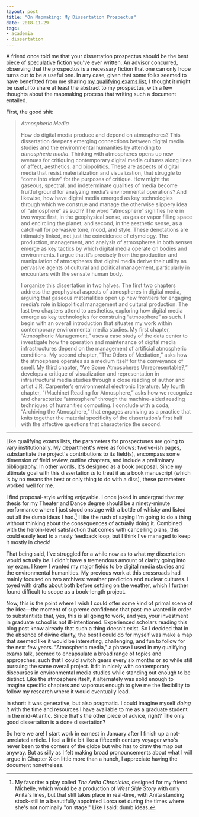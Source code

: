 ```yaml
---
layout: post
title: "On Mapmaking: My Dissertation Prospectus"
date: 2018-11-29
tags:
- academia
- dissertation
---
```


A friend once told me that your dissertation prospectus should be the best piece of speculative fiction you've ever written. An advisor concurred, observing that the prospectus is a necessary fiction that one can only hope turns out to be a useful one. In any case, given that some folks seemed to have benefitted from me sharing [my qualifying exams list](/blog/2018-04-18-qualifications/), I thought it might be useful to share at least the abstract to my prospectus, with a few thoughts about the mapmaking process that writing such a document entailed.

First, the good shit:

> *Atmospheric Media*
>
> How do digital media produce and depend on atmospheres? This dissertation deepens emerging connections between digital media studies and the environmental humanities by attending to *atmospheric media*. Thinking with atmospheres opens up new avenues for critiquing contemporary digital media cultures along lines of affect, aesthetics, and biopolitics. These are aspects of digital media that resist materialization and visualization, that struggle to “come into view” for the purposes of critique. How might the gaseous, spectral, and indeterminate qualities of media become fruitful ground for analyzing media’s environmental operations? And likewise, how have digital media emerged as key technologies through which we construe and manage the otherwise slippery idea of “atmosphere” as such? The word “atmosphere” signifies here in two ways: first, in the geophysical sense, as gas or vapor filling space and encircling the planet; and second, in the aesthetic sense, as a catch-all for pervasive tone, mood, and style. These denotations are intimately linked, not just the coincidence of etymology. The production, management, and analysis of atmospheres in both senses emerge as key tactics by which digital media operate on bodies and environments. I argue that it’s precisely from the production and manipulation of atmospheres that digital media derive their utility as pervasive agents of cultural and political management, particularly in encounters with the sensate human body.
>
> I organize this dissertation in two halves. The first two chapters address the geophysical aspects of atmospheres in digital media, arguing that gaseous materialities open up new frontiers for engaging media’s role in biopolitical management and cultural production. The last two chapters attend to aesthetics, exploring how digital media emerge as key technologies for construing “atmosphere” as such. I begin with an overall introduction that situates my work within contemporary environmental media studies. My first chapter, “Atmospheric Management,” uses a case study of the data center to investigate how the operation and maintenance of digital media infrastructures depend on the management of artificial atmospheric conditions. My second chapter, “The Odors of Mediation,” asks how the atmosphere operates as a medium itself for the conveyance of smell. My third chapter, “Are Some Atmospheres Unrepresentable?,” develops a critique of visualization and representation in infrastructural media studies through a close reading of author and artist J.R. Carpenter’s environmental electronic literature. My fourth chapter, “(Machine) Reading for Atmosphere,” asks how we recognize and characterize “atmosphere” through the machine-aided reading techniques of humanities computing. I conclude with a coda, “Archiving the Atmosphere,” that engages archiving as a practice that knits together the material specificity of the dissertation’s first half with the affective questions that characterize the second.

***

Like qualifying exams lists, the parameters for prospectuses are going to vary institutionally. My department's were as follows: twelve-ish pages, substantiate the project's contributions to its field(s), encompass some dimension of field review, outline chapters, and include a preliminary bibliography. In other words, it's designed as a book proposal. Since my ultimate goal with this dissertation *is* to treat it as a book manuscript (which is by no means the best or only thing to do with a diss), these parameters worked well for me.

I find proposal-style writing enjoyable. I once joked in undergrad that my thesis for my Theater and Dance degree should be a ninety-minute performance where I just stood onstage with a bottle of whisky and listed out all the dumb ideas I had.[^1] I like the rush of saying I'm going to do a thing without thinking about the consequences of actually doing it. Combined with the heroin-level satisfaction that comes with cancelling plans, this could easily lead to a nasty feedback loop, but I think I've managed to keep it mostly in check!

[^1]: My favorite: a play called *The Anita Chronicles*, designed for my friend Michelle, which would be a production of *West Side Story* with only Anita's lines, but that still takes place in real-time, with Anita standing stock-still in a beautifully appointed Lorca set during the times where she's not nominally "on stage." Like I said: dumb ideas.

That being said, I've struggled for a while now as to what my dissertation would actually *be*. I didn't have a tremendous amount of clarity going into my exam. I knew I wanted my major fields to be digital media studies and the environmental humanities. My previous work at this crossroads had mainly focused on two archives: weather prediction and nuclear cultures. I toyed with drafts about both before settling on the weather, which I further found difficult to scope as a book-length project.

Now, this is the point where I wish I could offer some kind of primal scene of the idea—the moment of supreme confidence that past-me wanted in order to substantiate that, yes, this is all going to work, and yes, your investment in graduate school is not ill-intentioned. Experienced scholars reading this blog post know already that such a thing doesn't exist. So I decided that in the absence of divine clarity, the best I could do for myself was make a map that seemed like it would be interesting, challenging, and fun to follow for the next few years. "Atmospheric media," a phrase I used in my qualifying exams talk, seemed to encapsulate a broad range of topics and approaches, such that I could switch gears every six months or so while still pursuing the same overall project. It fit in nicely with contemporary discourses in environmental media studies while standing out enough to be distinct. Like the atmosphere itself, it alternately was solid enough to imagine specific chapters and vaporous enough to give me the flexibility to follow my research where it would eventually lead.

In short: it was generative, but also pragmatic. I could imagine myself *doing it* with the time and resources I have available to me as a graduate student in the mid-Atlantic. Since that's the other piece of advice, right? The only good dissertation is a done dissertation?

So here we are! I start work in earnest in January after I finish up a not-unrelated article. I feel a little bit like a fifteenth century voyager who's never been to the corners of the globe but who has to draw the map out anyway. But as silly as I felt making broad pronouncements about what I will argue in Chapter X on little more than a hunch, I appreciate having the document nonetheless.
